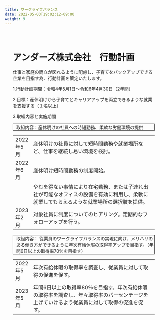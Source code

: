 ```yaml
---
title: ワークライフバランス
date: 2022-05-03T19:02:12+09:00
weight: 9
---
```

<div amp-fx="fade-in" data-duration="500ms" class='container' style="padding: 25px">
<h1 class="inline">アンダーズ株式会社　行動計画 </h1>

<p class="mt-16">仕事と家庭の両立が図れるように配慮し、子育てをバックアップできる企業を目指す為、行動計画を策定いたします。 </p> 


1.行動計画期間：令和4年5月1日～令和6年4月30日（2年間） 

2.目標：産休明けから子育てとキャリアアップを両立できるような就業を支援する（１名以上） 

3.取組内容と実施期間 

<p style="border: 1px solid black; padding-left: 10px">取組内容：産休明けの社員への時短勤務、柔軟な労働環境の提供 </p>

<table>
<tr>
  <td width="10%">2022年5月 </td>
  <td width="90%">産休明けの社員に対して短時間勤務や就業場所など、仕事を継続し易い環境を検討。 </td>
</tr>
<tr>
  <td width="10%">2022年6月</td>
  <td width="90%">産休明け短時間勤務の制度開始。 </td>
</tr>
<tr>
  <td width="10%"></td>
  <td width="90%">やむを得ない事情により在宅勤務、または子連れ出社が可能なオフィスの設備を有効に利用し、柔軟に就業してもらえるような就業場所の選択肢を提供。</td>
</tr>
<tr>
  <td width="10%"></>2023年2月　</td>
  <td width="90%"></>対象社員に制度についてのヒアリング。定期的なフォローアップを行う。 </td>
</tr>
</table>

<p style="border: 1px solid black; padding-left: 10px">取組内容： 従業員のワークライフバランスの実現に向け、メリハリのある働き方ができるように年次有給休暇の取得率アップを目指す。（年間6日以上の取得率70％を目指す） </p>

<table>
<tr>
  <td width="10%">2022年5月</td>
  <td width="90%">年次有給休暇の取得率を調査し、従業員に対して取得の促進を促す。 </td>
</tr>
<tr>
  <td width="10%">2023年5月</td>
  <td width="90%">年間6日以上の取得率80％を目指す。年次有給休暇の取得率を調査し、年々取得率のパーセンテージを上げていけるよう従業員に対して取得の促進を促す。 </td>
</tr>
</table>
</div>